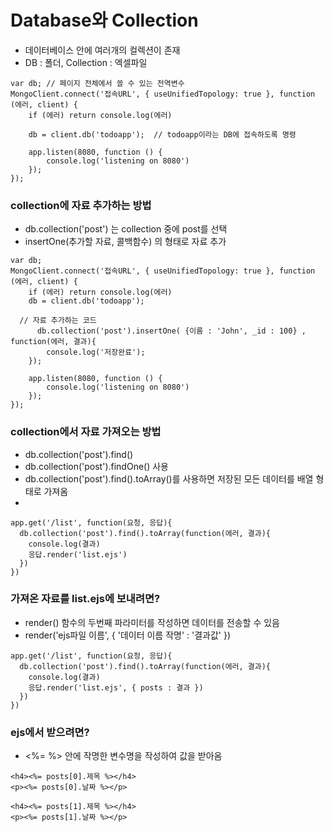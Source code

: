 # Database와 Collection
- 데이터베이스 안에 여러개의 컬렉션이 존재
- DB : 폴더, Collection : 엑셀파일

```
var db; // 페이지 전체에서 쓸 수 있는 전역변수
MongoClient.connect('접속URL', { useUnifiedTopology: true }, function (에러, client) {
	if (에러) return console.log(에러)
  
	db = client.db('todoapp');  // todoapp이라는 DB에 접속하도록 명령

	app.listen(8080, function () {
		console.log('listening on 8080')
	});
});
```

###  collection에 자료 추가하는 방법
- db.collection('post') 는 collection 중에 post를 선택
- insertOne(추가할 자료, 콜백함수) 의 형태로 자료 추가
```
var db;
MongoClient.connect('접속URL', { useUnifiedTopology: true }, function (에러, client) {
	if (에러) return console.log(에러)
	db = client.db('todoapp');

  // 자료 추가하는 코드
      db.collection('post').insertOne( {이름 : 'John', _id : 100} , function(에러, 결과){
	    console.log('저장완료'); 
	});

	app.listen(8080, function () {
		console.log('listening on 8080')
	});
});
```

### collection에서 자료 가져오는 방법
- db.collection('post').find()
- db.collection('post').findOne() 사용
- db.collection('post').find().toArray()를 사용하면 저장된 모든 데이터를 배열 형태로 가져옴
- 
```
app.get('/list', function(요청, 응답){
  db.collection('post').find().toArray(function(에러, 결과){
    console.log(결과)
    응답.render('list.ejs')
  })
})
```

### 가져온 자료를 list.ejs에 보내려면?
- render() 함수의 두번째 파라미터를 작성하면 데이터를 전송할 수 있음
- render('ejs파일 이름', { '데이터 이름 작명' : '결과값' })
```
app.get('/list', function(요청, 응답){
  db.collection('post').find().toArray(function(에러, 결과){
    console.log(결과)
    응답.render('list.ejs', { posts : 결과 })
  })
})
```

### ejs에서 받으려면?
- <%= %> 안에 작명한 변수명을 작성하여 값을 받아옴
```
<h4><%= posts[0].제목 %></h4>
<p><%= posts[0].날짜 %></p>

<h4><%= posts[1].제목 %></h4>
<p><%= posts[1].날짜 %></p>
```
















